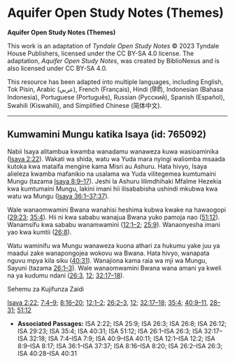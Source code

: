 # Aquifer Open Study Notes (Themes)

**Aquifer Open Study Notes (Themes)**

This work is an adaptation of *Tyndale Open Study Notes* © 2023 Tyndale House Publishers, licensed under the CC BY\-SA 4\.0 license. The adaptation, *Aquifer Open Study Notes*, was created by BiblioNexus and is also licensed under CC BY\-SA 4\.0\.

This resource has been adapted into multiple languages, including English, Tok Pisin, Arabic (عربي), French (Français), Hindi (हिंदी), Indonesian (Bahasa Indonesia), Portuguese (Português), Russian (Русский), Spanish (Español), Swahili (Kiswahili), and Simplified Chinese (简体中文).



--------------------------------

## Kumwamini Mungu katika Isaya (id: 765092)

Nabii Isaya alitambua kwamba wanadamu wanaweza kuwa wasioaminika ([Isaya 2:22](https://ref.ly/Isa2:22)). Wakati wa shida, watu wa Yuda mara nyingi waliomba msaada kutoka kwa mataifa mengine kama Misri au Ashuru. Hata hivyo, Isaya alieleza kwamba mafanikio na usalama wa Yuda vilitegemea kumtumaini Mungu (tazama [Isaya 8:9–17](https://ref.ly/Isa8:9-Isa8:17)). Jeshi la Ashuru lilimdhihaki Mfalme Hezekia kwa kumtumaini Mungu, lakini imani hii ilisababisha ushindi mkubwa kwa watu wa Mungu ([Isaya 36:1–37:37](https://ref.ly/Isa36:1-Isa37:37)).

Wale wanaomwamini Bwana wanahisi heshima kubwa kwake na hawaogopi ([29:23](https://ref.ly/Isa29:23); [35:4](https://ref.ly/Isa35:4)). Hii ni kwa sababu wanajua Bwana yuko pamoja nao ([51:12](https://ref.ly/Isa51:12)). Wanamsifu kwa sababu wanamwamini ([12:1–2](https://ref.ly/Isa12:1-Isa12:2); [25:9](https://ref.ly/Isa25:9)). Wanaonyesha imani yao kwa kumtii ([26:8](https://ref.ly/Isa26:8)).

Watu waminifu wa Mungu wanaweza kuona athari za hukumu yake juu ya maadui zake wanapongojea wokovu wa Bwana. Hata hivyo, wanapata nguvu mpya kila siku ([40:31](https://ref.ly/Isa40:31)). Wanajiona kama raia wa mji wa Mungu, Sayuni (tazama [26:1–3](https://ref.ly/Isa26:1-Isa26:3)). Wale wanaomwamini Bwana wana amani ya kweli na ya kudumu ndani ([26:3](https://ref.ly/Isa26:3), [12](https://ref.ly/Isa26:12); [32:17–18](https://ref.ly/Isa32:17-Isa32:18)).

Sehemu za Kujifunza Zaidi

[Isaya 2:22](https://ref.ly/Isa2:22); [7:4–9](https://ref.ly/Isa7:4-Isa7:9); [8:16–20](https://ref.ly/Isa8:16-Isa8:20); [12:1–2](https://ref.ly/Isa12:1-Isa12:2); [26:2–3](https://ref.ly/Isa26:2-Isa26:3), [12](https://ref.ly/Isa26:12); [32:17–18](https://ref.ly/Isa32:17-Isa32:18); [35:4](https://ref.ly/Isa35:4); [40:9–11](https://ref.ly/Isa40:9-Isa40:11), [28–31](https://ref.ly/Isa40:28-Isa40:31); [51:12](https://ref.ly/Isa51:12)

* **Associated Passages:** ISA 2:22; ISA 25:9; ISA 26:3; ISA 26:8; ISA 26:12; ISA 29:23; ISA 35:4; ISA 40:31; ISA 51:12; ISA 26:1–ISA 26:3; ISA 32:17–ISA 32:18; ISA 7:4–ISA 7:9; ISA 40:9–ISA 40:11; ISA 12:1–ISA 12:2; ISA 8:9–ISA 8:17; ISA 36:1–ISA 37:37; ISA 8:16–ISA 8:20; ISA 26:2–ISA 26:3; ISA 40:28–ISA 40:31

